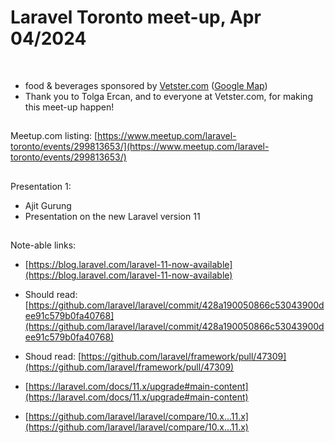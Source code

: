 # Laravel Toronto meet-up, Apr 04/2024
<br>

- food & beverages sponsored by [Vetster.com](https://vetster.com) ([Google Map](https://maps.app.goo.gl/85Bdft6xLCHLyM6n6))
- Thank you to Tolga Ercan, and to everyone at Vetster.com, for making this meet-up happen!

##
Meetup.com listing: [https://www.meetup.com/laravel-toronto/events/299813653/](https://www.meetup.com/laravel-toronto/events/299813653/)

##
Presentation 1:
- Ajit Gurung 
- Presentation on the new Laravel version 11

##
Note-able links:
- [https://blog.laravel.com/laravel-11-now-available](https://blog.laravel.com/laravel-11-now-available)
- Should read: [https://github.com/laravel/laravel/commit/428a190050866c53043900dee91c579b0fa40768](https://github.com/laravel/laravel/commit/428a190050866c53043900dee91c579b0fa40768)
- Shoud read: [https://github.com/laravel/framework/pull/47309](https://github.com/laravel/framework/pull/47309)
- [https://laravel.com/docs/11.x/upgrade#main-content](https://laravel.com/docs/11.x/upgrade#main-content)

- [https://github.com/laravel/laravel/compare/10.x...11.x](https://github.com/laravel/laravel/compare/10.x...11.x)



